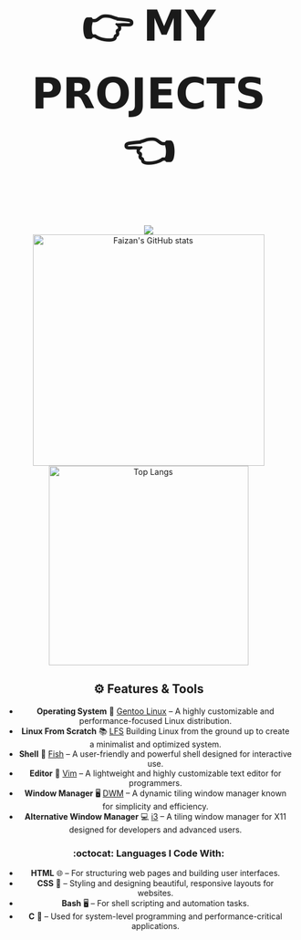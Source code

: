 <div align="center">
  <h2 style="font-size: 74px;">
    <strong> 
      <a href="https://user7210unix.github.io/Showcase-website/" style="text-decoration: none; color: inherit;">
        👉 𝗠𝗬 𝗣𝗥𝗢𝗝𝗘𝗖𝗧𝗦 👈
      </a> 
    </strong>
  </h2>
</div>



<!--Statistics: start-->
<div align="center">

<img src="https://raw.githubusercontent.com/user7210unix/MrAlpha786/refs/heads/main/img/statistics.png">

<div align="center">

  <img alt="Faizan's GitHub stats" width="406" src="https://github-readme-stats.vercel.app/api?username=mralpha786&custom_title=Github+Stats&bg_color=00000000&hide_border=true&show_icons=true&text_color=667799&title_color=388286&icon_color=388286">
  <div align="center">

  <img alt="Top Langs" width="350" src="https://github-readme-stats.vercel.app/api/top-langs/?username=mralpha786&layout=compact&hide_border=true&bg_color=00000000&text_color=667799&custom_title=Top+Languages&title_color=388286">

<!--Statistics: end-->

<div align="center">

## ⚙️ Features & Tools
<div align="center">

- **Operating System** :penguin: [Gentoo Linux](https://www.gentoo.org/) – A highly customizable and performance-focused Linux distribution.  
- **Linux From Scratch** :books: [LFS](https://www.linuxfromscratch.org/) Building Linux from the ground up to create a minimalist and optimized system.  
- **Shell** :shell: [Fish](https://fishshell.com/) – A user-friendly and powerful shell designed for interactive use.  
- **Editor** :pencil: [Vim](https://www.vim.org/) – A lightweight and highly customizable text editor for programmers.
- **Window Manager** :desktop_computer: [DWM](https://dwm.suckless.org/) – A dynamic tiling window manager known for simplicity and efficiency.
- **Alternative Window Manager** :computer: [i3](https://i3wm.org/) – A tiling window manager for X11 designed for developers and advanced users.
  <div align="center">

### :octocat: **Languages I Code With**:
- **HTML** 🌐 – For structuring web pages and building user interfaces.
- **CSS** 🎨 – Styling and designing beautiful, responsive layouts for websites.
- **Bash** 🖥️ – For shell scripting and automation tasks.
- **C** 🔧 – Used for system-level programming and performance-critical applications.
